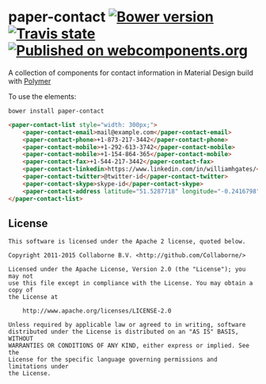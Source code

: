paper-contact [![Bower version](https://badge.fury.io/bo/paper-contact.svg)](http://badge.fury.io/bo/paper-contact) [![Travis state](https://travis-ci.org/Collaborne/paper-contact.svg?branch=master)](https://travis-ci.org/Collaborne/paper-contact) [![Published on webcomponents.org](https://img.shields.io/badge/webcomponents.org-published-blue.svg)](https://www.webcomponents.org/element/Collaborne/paper-contact)
=========

A collection of components for contact information in Material Design build with [Polymer](https://www.polymer-project.org)

To use the elements:

`bower install paper-contact`

<!--
```
<custom-element-demo>
  <template>
    <link rel="import" href="paper-contact-list.html">
    <link rel="import" href="paper-contact-email.html">
    <link rel="import" href="paper-contact-phone.html">
    <link rel="import" href="paper-contact-mobile.html">
    <link rel="import" href="paper-contact-fax.html">
    <link rel="import" href="paper-contact-linkedin.html">
    <link rel="import" href="paper-contact-twitter.html">
    <link rel="import" href="paper-contact-skype.html">
    <link rel="import" href="paper-contact-address.html">
    <next-code-block></next-code-block>
  </template>
</custom-element-demo>
```
-->
```html
<paper-contact-list style="width: 300px;">
    <paper-contact-email>mail@example.com</paper-contact-email>
    <paper-contact-phone>+1-873-217-3442</paper-contact-phone>
    <paper-contact-mobile>+1-292-613-3742</paper-contact-mobile>
    <paper-contact-mobile>+1-154-864-365</paper-contact-mobile>
    <paper-contact-fax>+1-544-217-3442</paper-contact-fax>
    <paper-contact-linkedin>https://www.linkedin.com/in/williamhgates/</paper-contact-linkedin>
    <paper-contact-twitter>@twitter-id</paper-contact-twitter>
    <paper-contact-skype>skype-id</paper-contact-skype>
    <paper-contact-address latitude="51.5287718" longitude="-0.2416798">23 Belgrave Square&#10;London SW1X 8PZ&#10;United Kingdom</paper-contact-address>
</paper-contact-list>
```


## License

    This software is licensed under the Apache 2 license, quoted below.

    Copyright 2011-2015 Collaborne B.V. <http://github.com/Collaborne/>

    Licensed under the Apache License, Version 2.0 (the "License"); you may not
    use this file except in compliance with the License. You may obtain a copy of
    the License at

        http://www.apache.org/licenses/LICENSE-2.0

    Unless required by applicable law or agreed to in writing, software
    distributed under the License is distributed on an "AS IS" BASIS, WITHOUT
    WARRANTIES OR CONDITIONS OF ANY KIND, either express or implied. See the
    License for the specific language governing permissions and limitations under
    the License.
    
